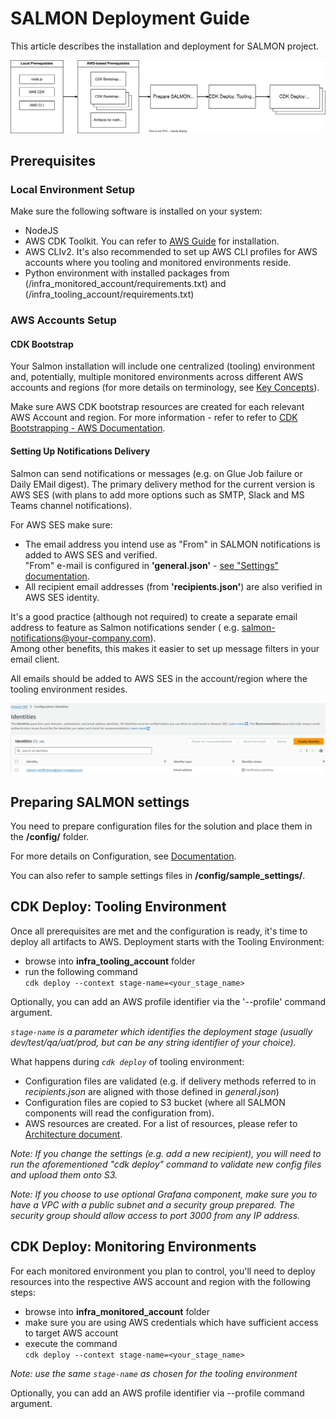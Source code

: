 # SALMON Deployment Guide

This article describes the installation and deployment for SALMON project.

![Deployment Workflow](/docs/images/deployment-workflow.svg "Deployment Workflow")

## Prerequisites

### Local Environment Setup

Make sure the following software is installed on your system:
- NodeJS
- AWS CDK Toolkit. You can refer to [AWS Guide](https://docs.aws.amazon.com/cdk/v2/guide/getting_started.html) for installation.
- AWS CLIv2. It's also recommended to set up AWS CLI profiles for AWS accounts where you tooling and monitored environments reside.
- Python environment with installed packages from (/infra_monitored_account/requirements.txt) and (/infra_tooling_account/requirements.txt)

### AWS Accounts Setup

#### CDK Bootstrap

Your Salmon installation will include one centralized (tooling) environment and, potentially, multiple monitored environments across different AWS accounts and regions (for more details on terminology, see [Key Concepts](/docs/key_concepts.md)).

Make sure AWS CDK bootstrap resources are created for each relevant AWS Account and region. For more information - refer to refer to [CDK Bootstrapping - AWS Documentation](https://docs.aws.amazon.com/cdk/v2/guide/bootstrapping.html).

#### Setting Up Notifications Delivery

Salmon can send notifications or messages (e.g. on Glue Job failure or Daily EMail digest).
The primary delivery method for the current version is AWS SES (with plans to add more options such as SMTP, Slack and MS Teams channel notifications).

For AWS SES make sure:
- The email address you intend use as "From" in SALMON notifications is added to AWS SES and verified.  
  "From" e-mail is configured in **'general.json'** - [see "Settings" documentation](/docs/configuration.md).
- All recipient email addresses (from **'recipients.json'**) are also verified in AWS SES identity.

It's a good practice (although not required) to create a separate email address to feature as Salmon notifications sender (
e.g. salmon-notifications@your-company.com).  
Among other benefits, this makes it easier to set up message filters in your email client.  

All emails should be added to AWS SES in the account/region where the tooling environment resides.

![AWS SES Configuration](/docs/images/ses-identities.png "AWS SES Configuration")

## Preparing SALMON settings

You need to prepare configuration files for the solution and place them in the **/config/** folder.  

For more details on Configuration, see [Documentation](/docs/configuration.md).

You can also refer to sample settings files in **/config/sample_settings/**.  

## CDK Deploy: Tooling Environment

Once all prerequisites are met and the configuration is ready, it's time to deploy all artifacts to AWS.
Deployment starts with the Tooling Environment:

- browse into **infra_tooling_account** folder
- run the following command  
```cdk deploy --context stage-name=<your_stage_name>```

Optionally, you can add an AWS profile identifier via the '--profile' command argument.

*`stage-name` is a parameter which identifies the deployment stage (usually dev/test/qa/uat/prod, but can be any string identifier of your choice).*

What happens during *`cdk deploy`* of tooling environment:
- Configuration files are validated (e.g. if delivery methods referred to in *recipients.json* are aligned with those defined in *general.json*)
- Configuration files are copied to S3 bucket (where all SALMON components will read the configuration from).
- AWS resources are created. For a list of resources, please refer to [Architecture document](/docs/architecture.md).

*Note: If you change the settings (e.g. add a new recipient), you will need to run the aforementioned "cdk deploy" command to validate new config files and upload them onto S3.*

*Note: If you choose to use optional Grafana component, make sure you to have a VPC with a public subnet and a security group prepared. The security group should allow access to port 3000 from any IP address.*

## CDK Deploy: Monitoring Environments

For each monitored environment you plan to control, you'll need to deploy resources into the respective AWS account and region with the following steps:
- browse into **infra_monitored_account** folder
- make sure you are using AWS credentials which have sufficient access to target AWS account
- execute the command  
```cdk deploy --context stage-name=<your_stage_name>```

*Note: use the same `stage-name` as chosen for the tooling environment*

Optionally, you can add an AWS profile identifier via --profile command argument.
